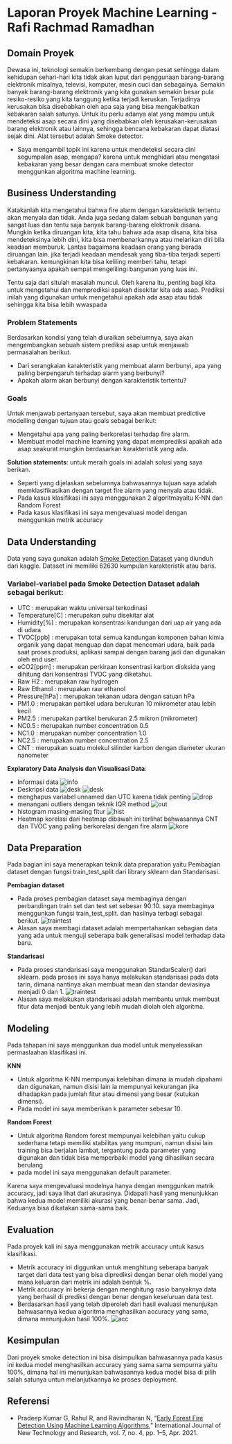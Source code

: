 # Laporan Proyek Machine Learning - Rafi Rachmad Ramadhan

## Domain Proyek

Dewasa ini, teknologi semakin berkembang dengan pesat sehingga dalam kehidupan sehari-hari kita tidak akan luput dari penggunaan barang-barang elektronik misalnya, televisi, komputer, mesin cuci dan sebagainya. Semakin banyak barang-barang elektronik yang kita gunakan semakin besar pula resiko-resiko yang kita tanggung ketika terjadi keruskan. Terjadinya kerusakan bisa disebabkan oleh apa saja yang bisa mengakibatkan kebakaran salah satunya. Untuk itu perlu adanya alat yang mampu untuk mendeteksi asap secara dini yang disebabkan oleh kerusakan-kerusakan barang elektronik atau lainnya, sehingga bencana kebakaran dapat diatasi sejak dini. Alat tersebut adalah Smoke detector. 

- Saya mengambil topik ini karena untuk mendeteksi secara dini segumpalan asap, mengapa? karena untuk menghidari atau mengatasi kebakaran yang besar dengan cara membuat smoke detector menggunkan algoritma machine learning.

## Business Understanding

Katakanlah kita mengetahui bahwa fire alarm dengan karakteristik tertentu akan menyala dan tidak. Anda juga sedang dalam sebuah bangunan yang sangat luas dan tentu saja banyak barang-barang elektronik disana. Mungkin ketika diruangan kita, kita tahu bahwa ada asap disana, kita bisa mendeteksinya lebih dini, kita bisa membenarkannya atau melarikan diri bila keadaan memburuk. Lantas bagaimana keadaan orang yang berada diruangan lain. jika terjadi keadaan mendesak yang tiba-tiba terjadi seperti kebakaran. kemungkinan kita bisa keliling memberi tahu, tetapi pertanyaanya apakah sempat mengelilingi bangunan yang luas ini.

Tentu saja dari situlah masalah muncul. Oleh karena itu, penting bagi kita untuk mengetahui dan memprediksi apakah disekitar kita ada asap. Prediksi inilah yang digunakan untuk mengetahui apakah ada asap atau tidak sehingga kita bisa lebih wwaspada

### Problem Statements

Berdasarkan kondisi yang telah diuraikan sebelumnya, saya akan mengembangkan sebuah sistem prediksi asap untuk menjawab permasalahan berikut.

- Dari serangkaian karakteristik yang membuat alarm berbunyi, apa yang paling berpengaruh terhadap alarm yang berbunyi?
- Apakah alarm akan berbunyi dengan karakteristik tertentu?  

### Goals

Untuk  menjawab pertanyaan tersebut, saya akan membuat predictive modelling dengan tujuan atau goals sebagai berikut:
- Mengetahui apa yang paling berkorelasi terhadap fire alarm.
- Membuat model machine learning yang dapat memprediksi apakah ada asap seakurat mungkin berdasarkan karakteristik yang ada.

**Solution statements**:
untuk meraih goals ini adalah solusi yang saya berikan.
- Seperti yang dijelaskan sebelumnya bahwasannya tujuan saya adalah memklasifikasikan dengan target fire alarm yang menyala atau tidak.
- Pada kasus klasifikasi ini saya menggunakan 2 algoritmayaitu K-NN dan Random Forest
- Pada kasus klasifikasi ini saya mengevaluasi model dengan menggunkan metrik accuracy

## Data Understanding
Data yang saya gunakan adalah [Smoke Detection Dataset](https://www.kaggle.com/datasets/deepcontractor/smoke-detection-dataset) yang diunduh dari kaggle. Dataset ini memiliki 62630 kumpulan karakteristik atau baris. 

### Variabel-variabel pada Smoke Detection Dataset adalah sebagai berikut:    
- UTC            : merupakan waktu universal terkodinasi
- Temperature[C] : merupakan suhu disekitar alat
- Humidity[%]    : merupakan konsentrasi kandungan dari uap air yang ada di udara
- TVOC[ppb]      : merupakan total semua kandungan komponen bahan kimia organik yang dapat menguap dan dapat mencemari udara, baik pada saat proses produksi, aplikasi sampai dengan barang jadi dan digunakan oleh end user.
- eCO2[ppm]      : merupakan perkiraan konsentrasi karbon dioksida yang dihitung dari konsentrasi TVOC yang diketahui.
- Raw H2         : merupakan raw hydrogen
- Raw Ethanol    : merupakan raw ethanol
- Pressure[hPa]  : merupakan tekanan udara dengan satuan hPa
- PM1.0          : merupakan partikel udara berukuran 10 mikrometer atau lebih kecil
- PM2.5          : merupakan partikel berukuran 2.5 mikron (mikrometer)
- NC0.5          : merupakan number concentration 0.5
- NC1.0          : merupakan number concentration 1.0
- NC2.5          : merupakan number concentration 2.5
- CNT            : merupakan suatu molekul silinder karbon dengan diameter ukuran nanometer

**Explaratory Data Analysis dan Visualisasi Data**:
- Informasi data
![info](https://user-images.githubusercontent.com/111117217/190332298-ad4aac75-2c3a-4d1c-8724-bd705ea73bdb.PNG)
- Deskripsi data
![desk](https://user-images.githubusercontent.com/111117217/190332282-79e751a2-6275-4788-b91e-e2daf898f50f.PNG)
![desk](https://user-images.githubusercontent.com/111117217/190332287-204afa0d-e266-47a9-bd0a-9a2f4b734364.PNG)
- menghapus variabel unnamed dan UTC karena tidak penting
![drop](https://user-images.githubusercontent.com/111117217/190332291-b437ab82-62b2-45ab-8d33-f6d6027af30a.PNG)
- menangani outliers dengan teknik IQR method
![out](https://user-images.githubusercontent.com/111117217/190332305-89cf0352-efec-455f-9620-74bfb69fafb6.PNG)
- histogram masing-masing fitur
![hist](https://user-images.githubusercontent.com/111117217/190332294-5578269b-00e9-4971-bce1-6f9ab63eda50.png)
- Heatmap korelasi
dari heatmap dibawah ini terlihat bahwasannya CNT dan TVOC yang paling berkorelasi dengan fire alarm
![kore](https://user-images.githubusercontent.com/111117217/190332299-5d00c417-4d79-4a75-9e50-d8363c859330.PNG)

## Data Preparation
Pada bagian ini saya menerapkan teknik data preparation yaitu Pembagian dataset dengan fungsi train_test_split dari library sklearn dan Standarisasi.

**Pembagian dataset**
- Pada proses pembagian dataset saya membaginya dengan perbandingan train set dan test set sebesar 90:10. saya membaginya menggunkan fungsi train_test_split. dan hasilnya terbagi sebagai berikut.
![traintest](https://user-images.githubusercontent.com/111117217/190332310-09ee74f0-1ee2-4ec4-85a4-a44add84e63a.PNG)
- Alasan saya membagi dataset adalah mempertahankan sebagian data yang ada untuk menguji seberapa baik generalisasi model terhadap data baru.

**Standarisasi**
- Pada proses standarisasi saya menggunakan StandarScaler() dari sklearn. pada proses ini saya hanya melakukan standarisasi pada data tarin, dimana nantinya akan membuat mean dan standar deviasinya menjadi 0 dan 1.
![traintest](https://user-images.githubusercontent.com/111117217/190332301-a5247d59-6ced-477a-a20f-5750902898f9.PNG)
- Alasan saya melakukan standarisasi adalah membantu untuk membuat fitur data menjadi bentuk yang lebih mudah diolah oleh algoritma. 

## Modeling
Pada tahapan ini saya menggunkan dua model untuk menyelesaikan permaslaahan klasifikasi ini.

**KNN** 
- Untuk algoritma K-NN mempunyai kelebihan dimana ia mudah dipahami dan digunakan, namun disisi lain ia mempunyai kekurangan jika dihadapkan pada jumlah fitur atau dimensi yang besar (kutukan dimensi).
- Pada model ini saya memberikan k parameter sebesar 10.

**Random Forest**
- Untuk algoritma Random forest mempunyai kelebihan yaitu cukup sederhana tetapi memiliki stabilitas yang mumpuni, namun disisi lain training bisa berjalan lambat, tergantung pada parameter yang digunakan dan tidak bisa memperbaiki model yang dihasilkan secara berulang
- pada model ini saya menggunakan default parameter.

Karena saya mengevaluasi modelnya hanya dengan menggunkan matrik accuracy, jadi saya lihat dari akurasinya. Didapati hasil yang menunjukkan bahwa kedua model memiliki akurasi yang benar-benar sama. Jadi, Keduanya bisa dikatakan sama-sama baik.

## Evaluation
Pada proyek kali ini saya menggunakan metrik accuracy untuk kasus klasifikasi.
- Metrik accuracy ini diggunkan untuk menghitung seberapa banyak target dari data test yang bisa diprediksi dengan benar oleh model yang mana keluaran dari metrik ini adalah bentuk %.
- Metrik accuracy ini bekerja dengan menghitung rasio banyaknya data yang berhasil di prediksi dengan benar dengan keseluruan data test.
- Berdasarkan hasil yang telah diperoleh dari hasil evaluasi menunjukan bahwasannya kedua algoritma menghasilkan accuracy yang sama, dimana menunjukan hasil 100%.
![acc](https://user-images.githubusercontent.com/111117217/190334213-cd5ad0a7-2696-4f67-aa0c-680f6bb33900.PNG)

## Kesimpulan
Dari proyek smoke detection ini bisa disimpulkan bahwasannya pada kasus ini kedua model menghasilkan accuracy yang sama sama sempurna yaitu 100%, dimana hal ini menunjukan bahwasannya kedua model bisa di pilih salah satunya untun melanjutkannya ke proses deployment.

## Referensi
- Pradeep Kumar G, Rahul R, and Ravindharan N, “[Early Forest Fire Detection Using Machine Learning Algorithms](https://www.ijntr.org/download_data/IJNTR07040009.pdf),” International Journal of New Technology and Research, vol. 7, no. 4, pp. 1–5, Apr. 2021. 